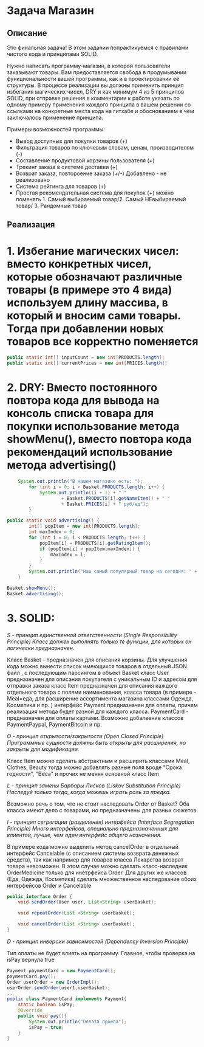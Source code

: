 # Задача Магазин

## Описание
Это финальная задача! В этом задании попрактикуемся с правилами чистого кода и принципами SOLID.

Нужно написать программу-магазин, в которой пользователи заказывают товары. Вам предоставляется свобода в продумывании функциональности вашей программы, как и в проектировании её структуры. В процессе реализации вы должны применить принцип избегания магических чисел, DRY и как минимум 4 из 5 принципов SOLID, при отправке решения в комментарии к работе указать по одному примеру применения каждого принципа в вашем решении со ссылками на конкретные места кода на гитхабе и обоснованием в чём заключалось применение принципа.

Примеры возможностей программы:
* Вывод доступных для покупки товаров (+)
* Фильтрация товаров по ключевым словам, ценам, производителям (-) 
* Составление продуктовой корзины пользователя (+)
* Трекинг заказа в системе доставки (+)
* Возврат заказа, повтороение заказа (+/-) Добавлено - не реализовано
* Система рейтинга для товаров (+) 
* Простая рекомендательная система для покупок (+)      можно поменять 1. Самый выбираемый товар/2. Самый НЕвыбираемый товар/ 3. Рандомный товар

## Реализация
# 1. Избегание магических чисел: вместо конкретных чисел, которые обозначают различные товары (в примере это 4 вида) используем длину массива, в который и вносим сами товары. Тогда при добавлении новых товаров все корректно поменяется

```java
public static int[] inputCount = new int[PRODUCTS.length];
public static int[] currentPrices = new int[PRICES.length];
```
# 2. DRY: Вместо постоянного повтора кода для вывода на консоль списка товара для покупки использование метода showMenu(), вместо повтора кода рекомендаций использование метода advertising()
   
```java
    System.out.println("В нашем магазине есть: ");
        for (int i = 0; i < Basket.PRODUCTS.length; i++) {
            System.out.println((i + 1) + " "
                    + Basket.PRODUCTS[i].getNameItem() + " "
                    + Basket.PRICES[i] + " руб/ед");
        }
```

```java
public static void advertising() {
        int[] popItem = new int[PRODUCTS.length];
        int maxIndex = 0;
        for (int i = 0; i < PRODUCTS.length; i++) {
            popItem[i] = PRODUCTS[i].getRatingItem();
            if (popItem[i] > popItem[maxIndex]) {
                maxIndex = i;
            }
        }
        System.out.println("Наш самый популярный товар на сегодня: " + PRODUCTS[maxIndex].getNameItem());
    }
```

```java
Basket.showMenu();
Basket.advertising();
```

# 3. SOLID:
*S - принцип единственной ответственности (Single Responsibility Principle)
Класс должен выполнять только те функции, для которых он логически предназначен.*

Класс Basket - предназначен для описания корзины. Для улучшения кода можно вынести список имеющихся товаров в отдельный JSON файл , с последующим парсингом в объект Basket
класс User предназначен для описания покупателя с уникальным ID и адресом для отправки заказа
класс Item предназначен для описания каждого отдельного товара с полями наименования, класса товара (в примере - Meal=еда, для расширение ассортимента магазина классами Одежда, Косметика и пр. )
интерфейс Payment предназначен для оплаты, причем реализация метода будет разной для каждого класса. PaymentCard - предназначен для оплаты картами. Возможно добалвение классов PaymentPaypal, PaymentBitcoin и пр. 

*O - принцип открытости/закрытости (Open Closed Principle)
Программные сущности должны быть открыты для расширения, но закрыты для модификации.*

Класс Item  можно сделать абстрактным и расширить классами Meal, Clothes, Beauty тогда можно добавлять разные поля вроде "Срока годности", "Веса" и прочих не меняя основной класс Item

*L - принцип замены Барбары Лисков (Liskov Substitution Principle)
Наследуй только тогда, когда можешь играть роль за предка.*

Возможно речь о том, что не стоит наследовать Order от Basket? 
Оба класса имеют дело с товарами, но предназначены для разных сюжетов.  

*I - принцип сегрегации (разделения) интерфейса (Interface Segregation Principle)
Много интерфейсов, специально предназначенных для клиентов, лучше, чем один
интерфейс общего назначения.*

В примере кода можно выделить метод cancelOrder  в отдельный интерфейс Cancelable (с описанием системы возврата денежных средств), так как например для товаров класса Лекарства возврат товара невозможен. В этом случае можно сделать класс-наследник OrderMedicine только для инетрфейса Order. Для других же классов (Еда, Одежда, Косметика) сделать множественное наследование обоих интерфейсов Order и Cancelable 

```java
public interface Order {
    void sendOrder(User user, List<String> userBasket);

    void repeatOrder(List <String> userBasket);  

    void cancelOrder(List <String> userBasket);
}
```


*D - принцип инверсии зависимостей (Dependency Inversion Principle)* 

Тип оплаты не будет влиять на программу. Главное, чтобы проверка на isPay вернула true

```java
Payment paymentCard = new PaymentCard();
paymentCard.pay(); 
Order userOrder = new OrderImpl();
userOrder.sendOrder(user1,userBasket);
..
public class PaymentCard implements Payment{
    static boolean isPay;
    @Override
    public void pay(){
        System.out.println("Оплата прошла");
        isPay = true;
    }
}

```

